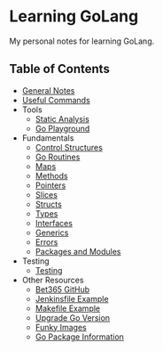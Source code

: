 # Learning GoLang
My personal notes for learning GoLang.

## Table of Contents
- [General Notes](general.md)
- [Useful Commands](commands.md)
- Tools
    - [Static Analysis](analysis_tools.md)
    - [Go Playground](go_playground.md)
- Fundamentals
    - [Control Structures](control_structures.md)
    - [Go Routines](go_routines.md)
    - [Maps](maps.md)
    - [Methods](methods.md)
    - [Pointers](pointers.md)
    - [Slices](slices.md)
    - [Structs](structs.md)
    - [Types](types.md)
    - [Interfaces](interfaces.md)
    - [Generics](generics.md)
    - [Errors](errors.md)
    - [Packages and Modules](packages_and_modules.md)
- Testing
    - [Testing](testing.md)
- Other Resources
    - [Bet365 GitHub](bet365_github.md)
    - [Jenkinsfile Example](Jenkinsfile.example)
    - [Makefile Example](makefile.md)
    - [Upgrade Go Version](upgrade_go_version.md)
    - [Funky Images](img/)
    - [Go Package Information](go_packages_info.md)
